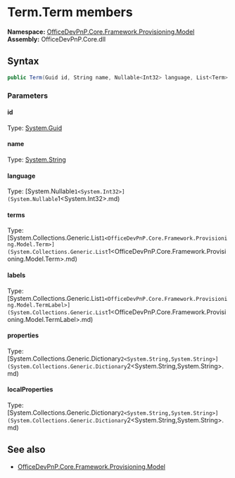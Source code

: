 # Term.Term members 
**Namespace:** [OfficeDevPnP.Core.Framework.Provisioning.Model](OfficeDevPnP.Core.Framework.Provisioning.Model.md)  
**Assembly:** OfficeDevPnP.Core.dll  
## Syntax
```C#
public Term(Guid id, String name, Nullable<Int32> language, List<Term> terms, List<TermLabel> labels, Dictionary<String, String> properties, Dictionary<String, String> localProperties)
```
### Parameters
#### id
Type: [System.Guid](System.Guid.md) 
#### 
#### name
Type: [System.String](System.String.md) 
#### 
#### language
Type: [System.Nullable`1<System.Int32>](System.Nullable`1<System.Int32>.md) 
#### 
#### terms
Type: [System.Collections.Generic.List`1<OfficeDevPnP.Core.Framework.Provisioning.Model.Term>](System.Collections.Generic.List`1<OfficeDevPnP.Core.Framework.Provisioning.Model.Term>.md) 
#### 
#### labels
Type: [System.Collections.Generic.List`1<OfficeDevPnP.Core.Framework.Provisioning.Model.TermLabel>](System.Collections.Generic.List`1<OfficeDevPnP.Core.Framework.Provisioning.Model.TermLabel>.md) 
#### 
#### properties
Type: [System.Collections.Generic.Dictionary`2<System.String,System.String>](System.Collections.Generic.Dictionary`2<System.String,System.String>.md) 
#### 
#### localProperties
Type: [System.Collections.Generic.Dictionary`2<System.String,System.String>](System.Collections.Generic.Dictionary`2<System.String,System.String>.md) 
#### 
## See also
- [OfficeDevPnP.Core.Framework.Provisioning.Model](OfficeDevPnP.Core.Framework.Provisioning.Model.md)
